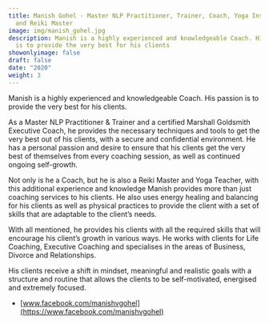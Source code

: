 ```yaml
---
title: Manish Gohel - Master NLP Practitioner, Trainer, Coach, Yoga Instructor
  and Reiki Master
image: img/manish_gohel.jpg
description: Manish is a highly experienced and knowledgeable Coach. His passion
  is to provide the very best for his clients
showonlyimage: false
draft: false
date: "2020"
weight: 3
---
```

Manish is a highly experienced and knowledgeable Coach. His passion is to provide the very best for his clients.

As a Master NLP Practitioner & Trainer and a certified Marshall Goldsmith Executive Coach, he provides the necessary techniques and tools to get the very best out of his clients, with a secure and confidential environment. He has a personal passion and desire to ensure that his clients get the very best of themselves from every coaching session, as well as continued ongoing self-growth.

Not only is he a Coach, but he is also a Reiki Master and Yoga Teacher, with this additional experience and knowledge Manish provides more than just coaching services to his clients. He also uses energy healing and balancing for his clients as well as physical practices to provide the client with a set of skills that are adaptable to the client’s needs.

With all mentioned, he provides his clients with all the required skills that will encourage his client’s growth in various ways. He works with clients for Life Coaching, Executive Coaching and specialises in the areas of Business, Divorce and Relationships.

His clients receive a shift in mindset, meaningful and realistic goals with a structure and routine that allows the clients to be self-motivated, energised and extremely focused.

* [www.facebook.com/manishvgohel](https://www.facebook.com/manishvgohel)